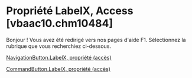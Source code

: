 
# Propriété LabelX, Access [vbaac10.chm10484]

Bonjour ! Vous avez été redirigé vers nos pages d'aide F1. Sélectionnez la rubrique que vous recherchiez ci-dessous.

[NavigationButton.LabelX, propriété (accès)](http://msdn.microsoft.com/library/cddd2467-4d75-bc40-5472-ab8701120940%28Office.15%29.aspx)

[CommandButton.LabelX, propriété (accès)](http://msdn.microsoft.com/library/04582d98-dbc6-4aed-e42b-f8d6638ba4ae%28Office.15%29.aspx)


